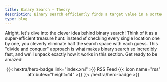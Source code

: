 ```yaml
---
title: Binary Search – Theory
description: Binary search efficiently finds a target value in a sorted list by repeatedly halving the search interval.
type: blog
---
```


Alright, let's dive into the clever idea behind binary search!  Think of it as a super-efficient treasure hunt: instead of checking every single location one by one, you cleverly eliminate half the search space with each guess.  This "divide and conquer" approach is what makes binary search so incredibly fast, and we'll unpack exactly how it works in this section.  Get ready to be amazed!

<div style="text-align: center; margin-top: 1em;">
{{< hextra/hero-badge link="index.xml" >}}
  <span>RSS Feed</span>
  {{< icon name="rss" attributes="height=14" >}}
{{< /hextra/hero-badge >}}
</div>
